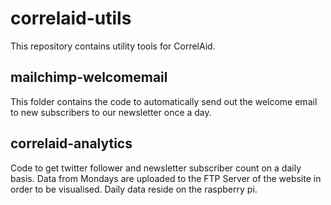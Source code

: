 # correlaid-utils
This repository contains utility tools for CorrelAid.

## mailchimp-welcomemail
This folder contains the code to automatically send out the welcome email to new subscribers to our newsletter once a day. 

## correlaid-analytics
Code to get twitter follower and newsletter subscriber count on a daily basis. Data from Mondays are uploaded to the FTP Server of the website in order to be visualised. Daily data reside on the raspberry pi. 

